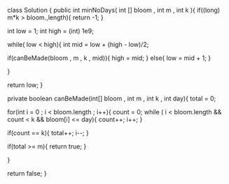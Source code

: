 class Solution {
public int minNoDays( int [] bloom , int m , int k ){
if((long) m*k > bloom.,length){
return -1;
}

int low = 1;
int high = (int) 1e9;

while( low < high){
int mid = low + (high - low)/2;

if(canBeMade(bloom , m , k , mid)){
high = mid;
}
else{
low = mid + 1;
}

}

return low;
}

private boolean canBeMade(int[] bloom , int m , int k , int day){
total = 0;

for(int i = 0 ; i < bloom.length ; i++){
count = 0;
while ( i < bloom.length && count < k && bloom[i] <= day){
count++;
i++;
}

if(count == k){
total++;
i--;
}

if(total >= m){
return true;
}

}

return false;
}

